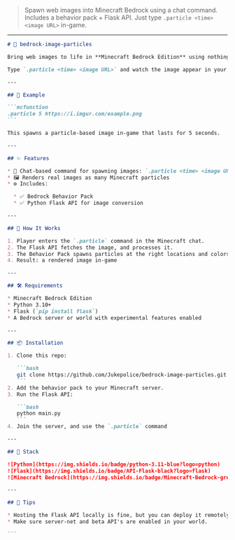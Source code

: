 > Spawn web images into Minecraft Bedrock using a chat command. Includes a behavior pack + Flask API. Just type `.particle <time> <image URL>` in-game.

---



````markdown
# 🧩 bedrock-image-particles

Bring web images to life in **Minecraft Bedrock Edition** using nothing but particles and a simple chat command.

Type `.particle <time> <image URL>` and watch the image appear in your world!

---

## 📸 Example

```mcfunction
.particle 5 https://i.imgur.com/example.png
```

This spawns a particle-based image in-game that lasts for 5 seconds.

---

## ✨ Features

* 💬 Chat-based command for spawning images: `.particle <time> <image URL>`
* 🖼️ Renders real images as many Minecraft particles
* ⚙️ Includes:

  * ✅ Bedrock Behavior Pack
  * ✅ Python Flask API for image conversion

---

## 🚀 How It Works

1. Player enters the `.particle` command in the Minecraft chat.
2. The Flask API fetches the image, and processes it.
3. The Behavior Pack spawns particles at the right locations and colors.
4. Result: a rendered image in-game

---

## 🛠️ Requirements

* Minecraft Bedrock Edition
* Python 3.10+
* Flask (`pip install flask`)
* A Bedrock server or world with experimental features enabled

---

## 📦 Installation

1. Clone this repo:

   ```bash
   git clone https://github.com/Jukepolice/bedrock-image-particles.git
   ```
2. Add the behavior pack to your Minecraft server.
3. Run the Flask API:

   ```bash
   python main.py
   ```
4. Join the server, and use the `.particle` command

---

## 🧪 Stack

![Python](https://img.shields.io/badge/python-3.11-blue?logo=python)
![Flask](https://img.shields.io/badge/API-Flask-black?logo=flask)
![Minecraft Bedrock](https://img.shields.io/badge/Minecraft-Bedrock-green?logo=minecraft)

---

## 🧠 Tips

* Hosting the Flask API locally is fine, but you can deploy it remotely for public servers.
* Make sure server-net and beta API's are enabled in your world.

```
